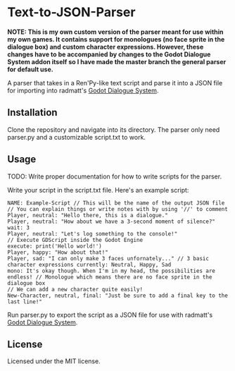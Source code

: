 # Text-to-JSON-Parser

**NOTE: This is my own custom version of the parser meant for use within my own games. It contains support for monologues (no face sprite in the dialogue box) and custom character expressions. However, these changes have to be accompanied by changes to the Godot Dialogue System addon itself so I have made the master branch the general parser for default use.**

A parser that takes in a Ren'Py-like text script and parse it into a JSON file for importing into radmatt's [Godot Dialogue System](https://radmatt.itch.io/godot-dialogue-system).

## Installation

Clone the repository and navigate into its directory. The parser only need parser.py and a customizable script.txt to work.

## Usage

TODO: Write proper documentation for how to write scripts for the parser.

Write your script in the script.txt file. Here's an example script:
```
NAME: Example-Script // This will be the name of the output JSON file
// You can explain things or write notes with by using '//' to comment
Player, neutral: "Hello there, this is a dialogue."
Player, neutral: "How about we have a 3-second moment of silence?"
wait: 3
Player, neutral: "Let's log something to the console!"
// Execute GDScript inside the Godot Engine
execute: print('Hello world!')
Player, happy: "How about that!" 
Player, sad: "I can only make 3 faces unfornately..." // 3 basic character expressions currently: Neutral, Happy, Sad
mono: It's okay though. When I'm in my head, the possibilities are endless! // Monologue which means there are no face sprite in the dialogue box
// We can add a new character quite easily!
New-Character, neutral, final: "Just be sure to add a final key to the last line!"
```
Run parser.py to export the script as a JSON file for use with radmatt's [Godot Dialogue System](https://radmatt.itch.io/godot-dialogue-system).

## License
Licensed under the MIT license.
